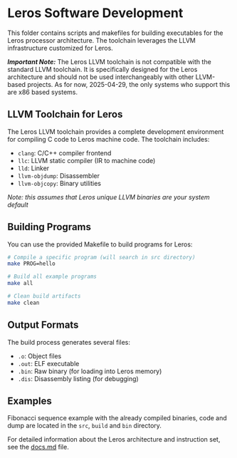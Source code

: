 # Leros Software Development

This folder contains scripts and makefiles for building executables for the Leros processor architecture. The toolchain leverages the LLVM infrastructure customized for Leros.

***Important Note:*** The Leros LLVM toolchain is not compatible with the standard LLVM toolchain. It is specifically 
designed for the Leros architecture and should not be used interchangeably with other LLVM-based projects. 
As for now, 2025-04-29, the only systems who support this are x86 based systems.

## LLVM Toolchain for Leros

The Leros LLVM toolchain provides a complete development environment for compiling C code to Leros machine code. The toolchain includes:

- `clang`: C/C++ compiler frontend
- `llc`: LLVM static compiler (IR to machine code)
- `lld`: Linker
- `llvm-objdump`: Disassembler
- `llvm-objcopy`: Binary utilities

*Note: this assumes that Leros unique LLVM binaries are your system default*

## Building Programs

You can use the provided Makefile to build programs for Leros:

```zsh
# Compile a specific program (will search in src directory)
make PROG=hello

# Build all example programs
make all

# Clean build artifacts
make clean
```

## Output Formats

The build process generates several files:
- `.o`: Object files
- `.out`: ELF executable
- `.bin`: Raw binary (for loading into Leros memory)
- `.dis`: Disassembly listing (for debugging)

## Examples

Fibonacci sequence example with the already compiled binaries, code and dump are located in the `src`, `build` and `bin` directory.

For detailed information about the Leros architecture and instruction set, see the [docs.md](docs.md) file.
